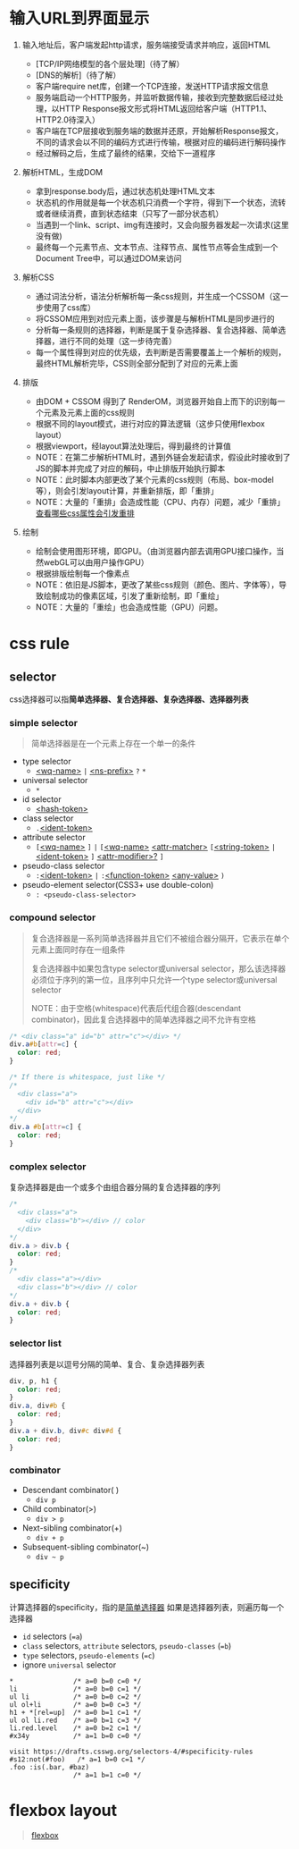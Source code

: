 # 输入URL到界面显示

1. 输入地址后，客户端发起http请求，服务端接受请求并响应，返回HTML
    - [TCP/IP网络模型的各个层处理]（待了解）
    - [DNS的解析]（待了解）
    - 客户端require net库，创建一个TCP连接，发送HTTP请求报文信息
    - 服务端启动一个HTTP服务，并监听数据传输，接收到完整数据后经过处理，以HTTP Response报文形式将HTML返回给客户端（HTTP1.1、HTTP2.0待深入）
    - 客户端在TCP层接收到服务端的数据并还原，开始解析Response报文，不同的请求会以不同的编码方式进行传输，根据对应的编码进行解码操作
    - 经过解码之后，生成了最终的结果，交给下一道程序
    
2. 解析HTML，生成DOM
    - 拿到response.body后，通过状态机处理HTML文本
    - 状态机的作用就是每一个状态机只消费一个字符，得到下一个状态，流转或者继续消费，直到状态结束（只写了一部分状态机）
    - 当遇到一个link、script、img有连接时，又会向服务器发起一次请求(这里没有做)
    - 最终每一个元素节点、文本节点、注释节点、属性节点等会生成到一个Document Tree中，可以通过DOM来访问
    
3. 解析CSS
    - 通过词法分析，语法分析解析每一条css规则，并生成一个CSSOM（这一步使用了css库）
    - 将CSSOM应用到对应元素上面，该步骤是与解析HTML是同步进行的
    - 分析每一条规则的选择器，判断是属于复杂选择器、复合选择器、简单选择器，进行不同的处理（这一步待完善）
    - 每一个属性得到对应的优先级，去判断是否需要覆盖上一个解析的规则，最终HTML解析完毕，CSS则全部分配到了对应的元素上面
    
4. 排版
    - 由DOM + CSSOM 得到了 RenderOM，浏览器开始自上而下的识别每一个元素及元素上面的css规则
    - 根据不同的layout模式，进行对应的算法逻辑（这步只使用flexbox layout）
    - 根据viewport，经layout算法处理后，得到最终的计算值
    - NOTE：在第二步解析HTML时，遇到外链会发起请求，假设此时接收到了JS的脚本并完成了对应的解码，中止排版开始执行脚本
    - NOTE：此时脚本内部更改了某个元素的css规则（布局、box-model等），则会引发layout计算，并重新排版，即「重排」
    - NOTE：大量的「重排」会造成性能（CPU、内存）问题，减少「重排」[查看哪些css属性会引发重排](https://csstriggers.com/)
5. 绘制
    - 绘制会使用图形环境，即GPU。（由浏览器内部去调用GPU接口操作，当然webGL可以由用户操作GPU）
    - 根据排版绘制每一个像素点
    - NOTE：依旧是JS脚本，更改了某些css规则（颜色、图片、字体等），导致绘制成功的像素区域，引发了重新绘制，即「重绘」
    - NOTE：大量的「重绘」也会造成性能（GPU）问题。

# css rule

## selector

css选择器可以指**简单选择器、复合选择器、复杂选择器、选择器列表**

### simple selector

> 简单选择器是在一个元素上存在一个单一的条件

- type selector
    - [\<wq-name>](https://drafts.csswg.org/selectors-4/#typedef-wq-name) `|` [\<ns-prefix>](https://drafts.csswg.org/selectors-4/#typedef-ns-prefix) `?` `*`
- universal selector
    - `*`
- id selector
    - [\<hash-token>](https://drafts.csswg.org/css-syntax-3/#hash-token-diagram)
- class selector
    - `.`[\<ident-token>](https://drafts.csswg.org/css-syntax-3/#ident-token-diagram)
- attribute selector
    - `[`[\<wq-name>](https://drafts.csswg.org/selectors-4/#typedef-wq-name) `]` `|` `[`[\<wq-name>](https://drafts.csswg.org/selectors-4/#typedef-wq-name) [\<attr-matcher>](https://drafts.csswg.org/selectors-4/#typedef-attr-matcher) `[`[\<string-token>](https://drafts.csswg.org/css-syntax-3/#string-token-diagram) `|` [\<ident-token>]() `]` [\<attr-modifier>?](https://drafts.csswg.org/selectors-4/#typedef-attr-modifier) `]`
- pseudo-class selector
    - `:`[\<ident-token>](https://drafts.csswg.org/css-syntax-3/#ident-token-diagram) `|` `:`[\<function-token>](https://drafts.csswg.org/css-syntax-3/#function-token-diagram) [\<any-value>](https://drafts.csswg.org/css-syntax-3/#typedef-any-value) `)`
- pseudo-element selector(CSS3+ use double-colon)
    - `: <pseudo-class-selector>`

### compound selector

> 复合选择器是一系列简单选择器并且它们不被组合器分隔开，它表示在单个元素上面同时存在一组条件
>
> 复合选择器中如果包含type selector或universal selector，那么该选择器必须位于序列的第一位，且序列中只允许一个type selector或universal selector
>
> NOTE：由于空格(whitespace)代表后代组合器(descendant combinator)，因此复合选择器中的简单选择器之间不允许有空格

```css
/* <div class="a" id="b" attr="c"></div> */
div.a#b[attr=c] {
  color: red;
}

/* If there is whitespace, just like */
/*
  <div class="a">
    <div id="b" attr="c"></div>
  </div> 
*/
div.a #b[attr=c] {
  color: red;
}
```

### complex selector

复杂选择器是由一个或多个由组合器分隔的复合选择器的序列


```css
/*
  <div class="a">
    <div class="b"></div> // color
  </div> 
*/
div.a > div.b {
  color: red;
}
/*
  <div class="a"></div>
  <div class="b"></div> // color
*/
div.a + div.b {
  color: red;
}
```

### selector list

选择器列表是以逗号分隔的简单、复合、复杂选择器列表

```css
div, p, h1 {
  color: red;
}
div.a, div#b {
  color: red;
}
div.a + div.b, div#c div#d {
  color: red;
}
```

### combinator

- Descendant combinator( )
    - `div p`
- Child combinator(>)
    - `div > p`
- Next-sibling combinator(+)
    - `div + p`
- Subsequent-sibling combinator(~)
    - `div ~ p`

## specificity

计算选择器的specificity，指的是[简单选择器](#simple-selector)
如果是选择器列表，则遍历每一个选择器

- `id` selectors (`=a`)
- `class` selectors, `attribute` selectors, `pseudo-classes` (`=b`)
- `type` selectors, `pseudo-elements` (`=c`)
- ignore `universal` selector

```text
*               /* a=0 b=0 c=0 */
li              /* a=0 b=0 c=1 */
ul li           /* a=0 b=0 c=2 */
ul ol+li        /* a=0 b=0 c=3 */
h1 + *[rel=up]  /* a=0 b=1 c=1 */
ul ol li.red    /* a=0 b=1 c=3 */
li.red.level    /* a=0 b=2 c=1 */
#x34y           /* a=1 b=0 c=0 */

visit https://drafts.csswg.org/selectors-4/#specificity-rules
#s12:not(#foo)   /* a=1 b=0 c=1 */
.foo :is(.bar, #baz)
                /* a=1 b=1 c=0 */
```

# flexbox layout

> [flexbox](https://drafts.csswg.org/css-flexbox/)
